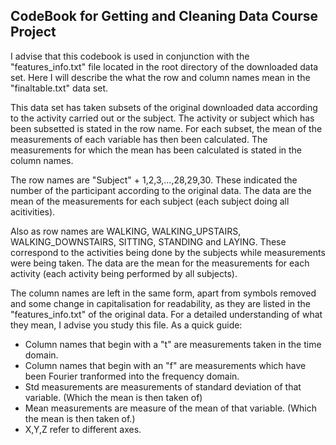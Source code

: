 CodeBook for Getting and Cleaning Data Course Project
---------------------------------------------------

I advise that this codebook is used in conjunction with the "features_info.txt" file located in the root directory of the downloaded data set. Here I will describe the what the row and column names mean in the "finaltable.txt" data set.

This data set has taken subsets of the original downloaded data according to the activity carried out or the subject. The activity or subject which has been subsetted is stated in the row name. For each subset, the mean of the measurements of each variable has then been calculated. The measurements for which the mean has been calculated is stated in the column names.

The row names are "Subject" + 1,2,3,...,28,29,30. These indicated the number of the participant according to the original data. The data are the mean of the measurements for each subject (each subject doing all acitivities).

Also as row names are WALKING, WALKING_UPSTAIRS, WALKING_DOWNSTAIRS, SITTING, STANDING and LAYING. These correspond to the activities being done by the subjects while measurements were being taken. The data are the mean for the measurements for each activity (each activity being performed by all subjects).

The column names are left in the same form, apart from symbols removed and some change in capitalisation for readability, as they are listed in the "features_info.txt" of the original data. For a detailed understanding of what they mean, I advise you study this file. As a quick guide:
* Column names that begin with a "t" are measurements taken in the time domain.
* Column names that begin with an "f" are measurements which have been Fourier tranformed into the frequency domain.
* Std measurements are measurements of standard deviation of that variable. (Which the mean is then taken of)
* Mean measurements are measure of the mean of that variable. (Which the mean is then taken of.)
* X,Y,Z refer to different axes.